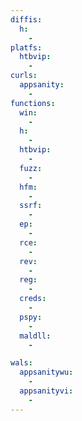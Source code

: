 ```yaml
---
diffis:
  h:
    -
platfs:
  htbvip:
    -
curls:
  appsanity:
    -
functions:
  win:
    -
  h:
    -
  htbvip:
    -
  fuzz:
    -
  hfm:
    -
  ssrf:
    -
  ep:
    -
  rce:
    -
  rev:
    -
  reg:
    -
  creds:
    -
  pspy:
    -
  maldll:
    -

wals:
  appsanitywu:
    -
  appsanityvi:
    -
---
```

